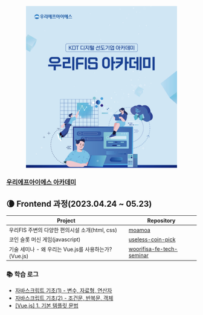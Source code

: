 <p align="center"><img src=./img/woori_fisa.png width="400px" ></p>

### [우리에프아이에스 아카데미](http://www.woorifis.com/kor/peoplelife/futureLab/labInfo)

## :waning_crescent_moon: Frontend 과정(2023.04.24 ~ 05.23)

|Project|Repository|
|-|-|
|우리FIS 주변의 다양한 편의시설 소개(html, css)|[moamoa](https://github.com/Fancy96/moamoa)|
|코인 슬롯 머신 게임(javascript)|[useless-coin-pick](https://github.com/Fancy96/useless-coin-pick)|
|기술 세미나 - 왜 우리는 Vue.js를 사용하는가?(Vue.js)|[woorifisa-fe-tech-seminar](https://github.com/Jiyun-Parkk/woorifisa-fe-tech-seminar)|

### :books: 학습 로그

* [자바스크립트 기초(1) - 변수, 자료형, 연산자](https://devfancy.github.io/Javascript-1/)
* [자바스크립트 기초(2) - 조건문, 반복문, 객체](https://devfancy.github.io/JavaScript-2/)
* [[Vue.js] 1. 기본 템플릿 문법](https://devfancy.github.io/VueJs-1/)
